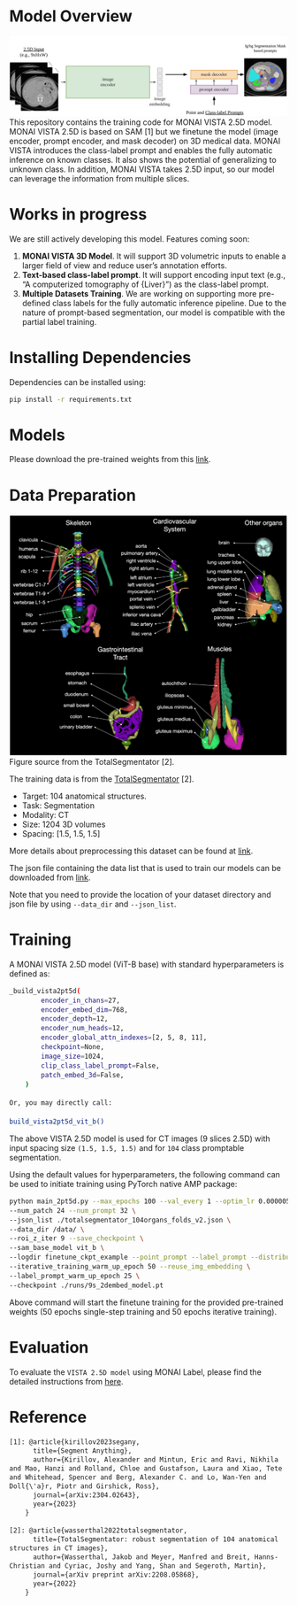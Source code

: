 # Model Overview
![image](./assets/img.png)
This repository contains the training code for MONAI VISTA 2.5D model. MONAI VISTA 2.5D is based on SAM [1] but we finetune
the model (image encoder, prompt encoder, and mask decoder) on 3D medical data. MONAI VISTA  introduces
the class-label prompt and enables the fully automatic inference on known classes. It also shows the potential of
generalizing to unknown class. In addition, MONAI VISTA takes 2.5D input, so our model can leverage the information
from multiple slices.


# Works in progress
We are still actively developing this model. Features coming soon:
1. **MONAI VISTA 3D Model**. It will support 3D volumetric inputs to enable a larger field of view and reduce user’s annotation efforts.
2. **Text-based class-label prompt**. It will support encoding input text (e.g., “A computerized tomography of {Liver}”) as the class-label prompt.
3. **Multiple Datasets Training**. We are working on supporting more pre-defined class labels for the fully automatic inference pipeline. Due to the nature of prompt-based segmentation, our model is compatible with the partial label training.


# Installing Dependencies
Dependencies can be installed using:
``` bash
pip install -r requirements.txt
```

# Models

Please download the pre-trained weights from this
<a href="https://drive.google.com/file/d/1ozJMe8hkLJfhNEJz-IHvV_tpyW3T2r_E/view?usp=sharing"> link</a>.

# Data Preparation
![image](./assets/img_1.png)
Figure source from the TotalSegmentator [2].

The training data is from the [TotalSegmentator](https://github.com/wasserth/TotalSegmentator) [2].

- Target: 104 anatomical structures.
- Task: Segmentation
- Modality: CT
- Size: 1204 3D volumes
- Spacing: [1.5, 1.5, 1.5]

More details about preprocessing this dataset can be found at
<a href="https://drive.google.com/file/d/1ozJMe8hkLJfhNEJz-IHvV_tpyW3T2r_E/view?usp=sharing"> link</a>.

The json file containing the data list that is used to train our models can be downloaded from
<a href="https://github.com/Project-MONAI/MONAI-extra-test-data/releases/download/0.8.1/totalsegmentator_104organs_folds_v2.json"> link</a>.


Note that you need to provide the location of your dataset directory and json file by using ```--data_dir``` and ```--json_list```.

# Training

A MONAI VISTA 2.5D model (ViT-B base) with standard hyperparameters is defined as:

``` bash
_build_vista2pt5d(
        encoder_in_chans=27,
        encoder_embed_dim=768,
        encoder_depth=12,
        encoder_num_heads=12,
        encoder_global_attn_indexes=[2, 5, 8, 11],
        checkpoint=None,
        image_size=1024,
        clip_class_label_prompt=False,
        patch_embed_3d=False,
    )

Or, you may directly call:

build_vista2pt5d_vit_b()
```

The above VISTA 2.5D model is used for CT images (9 slices 2.5D) with input spacing size ```(1.5, 1.5, 1.5)``` and for ```104``` class promptable segmentation.

Using the default values for hyperparameters,
the following command can be used to initiate training using PyTorch native AMP package:
``` bash
python main_2pt5d.py --max_epochs 100 --val_every 1 --optim_lr 0.000005 \
--num_patch 24 --num_prompt 32 \
--json_list ./totalsegmentator_104organs_folds_v2.json \
--data_dir /data/ \
--roi_z_iter 9 --save_checkpoint \
--sam_base_model vit_b \
--logdir finetune_ckpt_example --point_prompt --label_prompt --distributed --seed 12346 \
--iterative_training_warm_up_epoch 50 --reuse_img_embedding \
--label_prompt_warm_up_epoch 25 \
--checkpoint ./runs/9s_2dembed_model.pt
```
Above command will start the finetune training for the provided pre-trained weights
(50 epochs single-step training and 50 epochs iterative training).

# Evaluation

To evaluate the `VISTA 2.5D model` using MONAI Label, please find the detailed instructions from
<a href="https://github.com/Project-MONAI/VISTA"> here</a>.


# Reference

```
[1]: @article{kirillov2023segany,
      title={Segment Anything},
      author={Kirillov, Alexander and Mintun, Eric and Ravi, Nikhila and Mao, Hanzi and Rolland, Chloe and Gustafson, Laura and Xiao, Tete and Whitehead, Spencer and Berg, Alexander C. and Lo, Wan-Yen and Doll{\'a}r, Piotr and Girshick, Ross},
      journal={arXiv:2304.02643},
      year={2023}
    }

[2]: @article{wasserthal2022totalsegmentator,
      title={TotalSegmentator: robust segmentation of 104 anatomical structures in CT images},
      author={Wasserthal, Jakob and Meyer, Manfred and Breit, Hanns-Christian and Cyriac, Joshy and Yang, Shan and Segeroth, Martin},
      journal={arXiv preprint arXiv:2208.05868},
      year={2022}
    }
```
